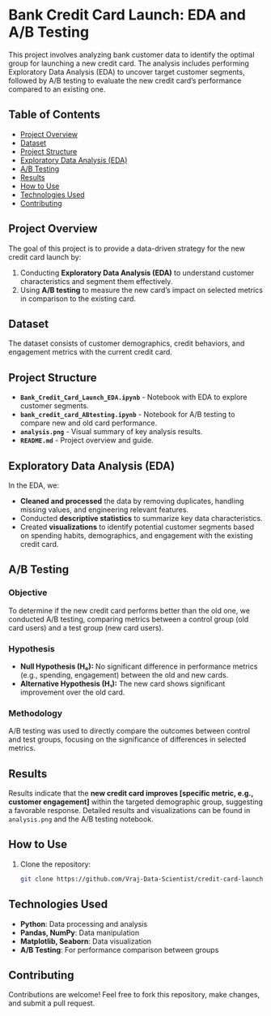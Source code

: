 # Bank Credit Card Launch: EDA and A/B Testing

This project involves analyzing bank customer data to identify the optimal group for launching a new credit card. The analysis includes performing Exploratory Data Analysis (EDA) to uncover target customer segments, followed by A/B testing to evaluate the new credit card’s performance compared to an existing one.

## Table of Contents
- [Project Overview](#project-overview)
- [Dataset](#dataset)
- [Project Structure](#project-structure)
- [Exploratory Data Analysis (EDA)](#exploratory-data-analysis-eda)
- [A/B Testing](#a-b-testing)
- [Results](#results)
- [How to Use](#how-to-use)
- [Technologies Used](#technologies-used)
- [Contributing](#contributing)

## Project Overview

The goal of this project is to provide a data-driven strategy for the new credit card launch by:
1. Conducting **Exploratory Data Analysis (EDA)** to understand customer characteristics and segment them effectively.
2. Using **A/B testing** to measure the new card’s impact on selected metrics in comparison to the existing card.

## Dataset

The dataset consists of customer demographics, credit behaviors, and engagement metrics with the current credit card.

## Project Structure

- **`Bank_Credit_Card_Launch_EDA.ipynb`** - Notebook with EDA to explore customer segments.
- **`bank_credit_card_ABtesting.ipynb`** - Notebook for A/B testing to compare new and old card performance.
- **`analysis.png`** - Visual summary of key analysis results.
- **`README.md`** - Project overview and guide.

## Exploratory Data Analysis (EDA)

In the EDA, we:
- **Cleaned and processed** the data by removing duplicates, handling missing values, and engineering relevant features.
- Conducted **descriptive statistics** to summarize key data characteristics.
- Created **visualizations** to identify potential customer segments based on spending habits, demographics, and engagement with the existing credit card.

## A/B Testing

### Objective
To determine if the new credit card performs better than the old one, we conducted A/B testing, comparing metrics between a control group (old card users) and a test group (new card users).

### Hypothesis
- **Null Hypothesis (H₀):** No significant difference in performance metrics (e.g., spending, engagement) between the old and new cards.
- **Alternative Hypothesis (H₁):** The new card shows significant improvement over the old card.

### Methodology
A/B testing was used to directly compare the outcomes between control and test groups, focusing on the significance of differences in selected metrics.

## Results

Results indicate that the **new credit card improves [specific metric, e.g., customer engagement]** within the targeted demographic group, suggesting a favorable response. Detailed results and visualizations can be found in `analysis.png` and the A/B testing notebook.

## How to Use

1. Clone the repository:
   ```bash
   git clone https://github.com/Vraj-Data-Scientist/credit-card-launch-EDA-ABtesting.git
   ```

## Technologies Used

- **Python**: Data processing and analysis
- **Pandas, NumPy**: Data manipulation
- **Matplotlib, Seaborn**: Data visualization
- **A/B Testing**: For performance comparison between groups

## Contributing

Contributions are welcome! Feel free to fork this repository, make changes, and submit a pull request.



